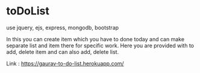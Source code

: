 # toDoList
use jquery, ejs, express, mongodb, bootstrap

In this you can create item which you have to done today and can make separate list and item there for specific work.
Here you are provided with to add, delete item and can also add, delete list.

Link : https://gaurav-to-do-list.herokuapp.com/
